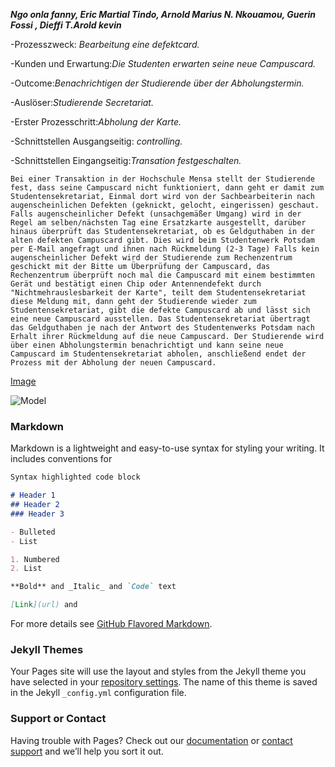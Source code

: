 _**Ngo onla fanny, Eric Martial Tindo, Arnold Marius N. Nkouamou, Guerin Fossi , Dieffi T.Arold kevin**_

-Prozesszweck: _Bearbeitung eine defektcard._

-Kunden und Erwartung:_Die Studenten erwarten seine neue Campuscard._

-Outcome:_Benachrichtigen der Studierende über der Abholungstermin._

-Auslöser:_Studierende Secretariat._

-Erster Prozesschritt:_Abholung der Karte._

-Schnittstellen Ausgangseitig: _controlling._

-Schnittstellen Eingangseitig:_Transation festgeschalten._

`Bei einer Transaktion in der Hochschule Mensa stellt der Studierende fest, dass seine Campuscard nicht funktioniert, dann geht er damit zum Studentensekretariat, Einmal dort wird von der Sachbearbeiterin nach augenscheinlichen Defekten (geknickt, gelocht, eingerissen) geschaut. Falls augenscheinlicher Defekt (unsachgemäßer Umgang) wird in der Regel am selben/nächsten Tag eine Ersatzkarte ausgestellt, darüber hinaus überprüft das Studentensekretariat, ob es Geldguthaben in der alten defekten Campuscard gibt. Dies wird beim Studentenwerk Potsdam per E-Mail angefragt und ihnen nach Rückmeldung (2-3 Tage) Falls kein augenscheinlicher Defekt wird der Studierende zum Rechenzentrum geschickt mit der Bitte um Überprüfung der Campuscard, das Rechenzentrum überprüft noch mal die Campuscard mit einem bestimmten Gerät und bestätigt einen Chip oder Antennendefekt durch "Nichtmehrauslesbarkeit der Karte", teilt dem Studentensekretariat diese Meldung mit, dann geht der Studierende wieder zum Studentensekretariat, gibt die defekte Campuscard ab und lässt sich eine neue Campuscard ausstellen. Das Studentensekretariat übertragt das Geldguthaben je nach der Antwort des Studentenwerks Potsdam nach Erhalt ihrer Rückmeldung auf die neue Campuscard. Der Studierende wird über einen Abholungstermin benachrichtigt und kann seine neue Campuscard im Studentensekretariat abholen, anschließend endet der Prozess mit der Abholung der neuen Campuscard.`

[Image](https://github.com/FannyO/Campuscart-Defekt/blob/master/modellf.PNG)


![Model](https://www.google.com/imgres?imgurl=https%3A%2F%2Fwww.babcock.com%2F-%2Fmedia%2Fimages%2Fwet-fgd-drawing-1000x1000.ashx%3Fh%3D899%26w%3D899%26la%3Dde-DE%26hash%3DF210F3FB71C4AC9ED11861C1FC2251B9F44479C1&imgrefurl=https%3A%2F%2Fwww.babcock.com%2Fde-de%2Fproducts%2Fwet-scrubbers-fgd&tbnid=asKzn00Qr4c6yM&vet=12ahUKEwjHnJmKkdXqAhUW-xoKHQN_DGkQMygCegUIARCOAQ..i&docid=3WN-wzNUoOcxEM&w=899&h=899&q=fgd&ved=2ahUKEwjHnJmKkdXqAhUW-xoKHQN_DGkQMygCegUIARCOAQ)

### Markdown
Markdown is a lightweight and easy-to-use syntax for styling your writing. It includes conventions for

```markdown
Syntax highlighted code block

# Header 1
## Header 2
### Header 3

- Bulleted
- List

1. Numbered
2. List

**Bold** and _Italic_ and `Code` text

[Link](url) and 
```

For more details see [GitHub Flavored Markdown](https://guides.github.com/features/mastering-markdown/).

### Jekyll Themes

Your Pages site will use the layout and styles from the Jekyll theme you have selected in your [repository settings](https://github.com/FannyO/Campuscart-Defekt/settings). The name of this theme is saved in the Jekyll `_config.yml` configuration file.

### Support or Contact

Having trouble with Pages? Check out our [documentation](https://help.github.com/categories/github-pages-basics/) or [contact support](https://github.com/contact) and we’ll help you sort it out.

